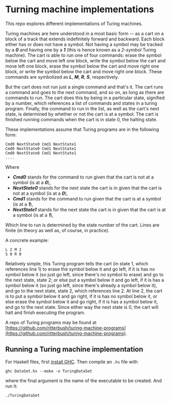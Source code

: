 # Turning machine implementations

This repo explores different implementations of Turing machines.

Turing machines are here understood in a most basic form -- as a cart on a block of a track that extends indefinitely forward and backward. Each block either has or does not have a symbol. Not having a symbol may be tracked by a ***0*** and having one by a ***1*** (this is hence known as a *2-symbol* Turing machine). The cart is able to run one of four commands: erase the symbol below the cart and move left one block, write the symbol below the cart and move left one block, erase the symbol below the cart and move right one block, or write the symbol below the cart and move right one block. These commands are symbolized as ***L***, ***M***, ***R***, ***S***, respectively.

But the cart does not run just a single command and that's it. The cart runs a command and goes to the next command, and so on, as long as there are commands to run. The cart does this by being in a particular state, signified by a number, which references a list of commands and states in a turing program. Finally, the command to run in the list, as well as the cart's next state, is determined by whether or not the cart is at a symbol. The cart is finished running commands when the cart is in state 0, the halting state.

These implementations assume that Turing programs are in the following form:

    Cmd0 NextState0 Cmd1 NextState1
    Cmd0 NextState0 Cmd1 NextState1
    Cmd0 NextState0 Cmd1 NextState1
    ....

Where


* ***Cmd0*** stands for the command to run given that the cart is not at a symbol (is at a ***0***),
* ***NextState0*** stands for the next state the cart is in given that the cart is not at a symbol (is at a ***0***),
* ***Cmd1*** stands for the command to run given that the cart is at a symbol (is at a ***1***),
* ***NextState1*** stands for the next state the cart is in given that the cart is at a symbol (is at a ***1***),

Which line to run is determined by the state number of the cart. Lines are finite (in theory as well as, of course, in practice).

A concrete example:

    L 2 M 2
    S 0 R 0

Relatively simple, this Turing program tells the cart (in state 1, which references line 1) to erase the symbol below it and go left, if it is has no symbol below it (so just go left, since there's no symbol to erase) and go to the next state, state 2; or else put a symbol below it and go left, if it is has a symbol below it (so just go left, since there's already a symbol below it), and go to the next state, state 2, which references line 2. At line 2, the cart is to put a symbol below it and go right, if it is has no symbol below it, or else erase the symbol below it and go right, if it is has a symbol below it, and go to the next state. Since either way the next state is 0, the cart will halt and finish executing the program.

A repo of Turing programs may be found at [https://github.com/ritterbush/turing-machine-programs](https://github.com/ritterbush/turing-machine-programs).

## Running a Turing machine implementation

For Haskell files, first [install GHC](https://www.haskell.org/ghcup/). Then compile an `.hs` file with

`ghc DataSet.hs --make -o TuringDataSet`

where the final argument is the name of the executable to be created. And run it:

`./TuringDataSet`
